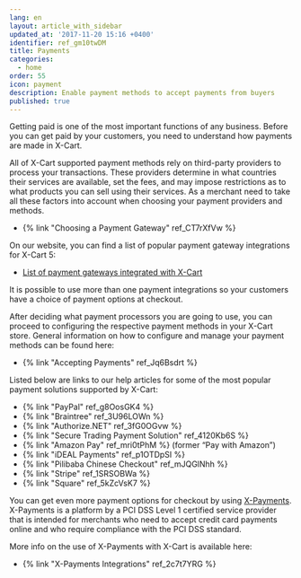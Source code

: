 ```yaml
---
lang: en
layout: article_with_sidebar
updated_at: '2017-11-20 15:16 +0400'
identifier: ref_gm10twDM
title: Payments
categories:
  - home
order: 55
icon: payment
description: Enable payment methods to accept payments from buyers
published: true
---
```

Getting paid is one of the most important functions of any business. Before you can get paid by your customers, you need to understand how payments are made in X-Cart. 

All of X-Cart supported payment methods rely on third-party providers to process your transactions. These providers determine in what countries their services are available, set the fees, and may impose restrictions as to what products you can sell using their services. As a merchant need to take all these factors into account when choosing your payment providers and methods. 

*   {% link "Choosing a Payment Gateway" ref_CT7rXfVw %}

On our website, you can find a list of popular payment gateway integrations for X-Cart 5:

* [List of payment gateways integrated with X-Cart](https://www.x-cart.com/ecommerce-solutions.html#section_payment)

It is possible to use more than one payment integrations so your customers have a choice of payment options at checkout. 

After deciding what payment processors you are going to use, you can proceed to configuring the respective payment methods in your X-Cart store. General information on how to configure and manage your payment methods can be found here:

*   {% link "Accepting Payments" ref_Jq6Bsdrt %}

Listed below are links to our help articles for some of the most popular payment solutions supported by X-Cart:

*   {% link "PayPal" ref_g8OosGK4 %}
*   {% link "Braintree" ref_3U96LOWn %}
*   {% link "Authorize.NET" ref_3fG0OGvw %}
*   {% link "Secure Trading Payment Solution" ref_4120Kb6S %}
*   {% link "Amazon Pay" ref_mri0tPhM %} (former “Pay with Amazon”) 
*   {% link "iDEAL Payments" ref_p1OTDpSI %}
*   {% link "Pilibaba Chinese Checkout" ref_mJQGlNhh %}
*   {% link "Stripe" ref_1SRSOBWa %}
*   {% link "Square" ref_5kZcVsK7 %}

You can get even more payment options for checkout by using [X-Payments](https://www.x-payments.com/). X-Payments is a platform by a PCI DSS Level 1 certified service provider that is intended for merchants who need to accept credit card payments online and who require compliance with the PCI DSS standard. 

More info on the use of X-Payments with X-Cart is available here:

*   {% link "X-Payments Integrations" ref_2c7t7YRG %}
